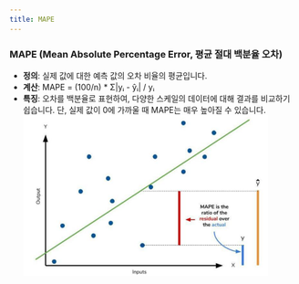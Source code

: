 ```yaml
---
title: MAPE
---
```


### MAPE (Mean Absolute Percentage Error, 평균 절대 백분율 오차)

- **정의**: 실제 값에 대한 예측 값의 오차 비율의 평균입니다.
- **계산**: MAPE = (100/n) * Σ|yᵢ - ŷᵢ| / yᵢ
- **특징**: 오차를 백분율로 표현하여, 다양한 스케일의 데이터에 대해 결과를 비교하기 쉽습니다. 단, 실제 값이 0에 가까울 때 MAPE는 매우 높아질 수 있습니다.
	![image](https://github.com/code7ssage/code7ssage.github.io/blob/master/assets/attached%20file/Pasted%20image%2020240104141531.png?raw=true)
